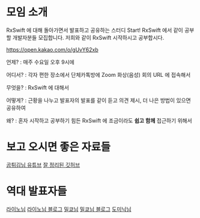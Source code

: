 # 모임 소개

RxSwift 에 대해 돌아가면서 발표하고 공유하는 스터디 Start! RxSwift 에서 같이 공부할 개발자분들 모집합니다. 저희와 같이 RxSwift 시작하시고 공부합시다.

https://open.kakao.com/o/gUvY62xb


언제? : 매주 수요일 오후 9시에

어디서? : 각자 편한 장소에서 단체카톡방에 Zoom 화상(음성) 회의 URL 에 접속해서

무엇을? : RxSwift 에 대해서

어떻게? : 근황을 나누고 발표자의 발표를 같이 듣고 의견 제시, 더 나은 방법이 있으면 공유하여

왜? : 혼자 시작하고 공부하기 힘든 RxSwift 에 조금이라도 **쉽고** **함께** 접근하기 위해서


# 보고 오시면 좋은 자료들

[곰튀김님 유튜브]
[잘 정리된 깃허브]

# 역대 발표자들
[라이노님] [라이노님 블로그] 
[밀쿄님] [밀쿄님 블로그]
[도미닉님] 


[곰튀김님 유튜브]: https://www.youtube.com/watch?v=w5Qmie-GbiA&t=3633s
[잘 정리된 깃허브]: https://github.com/fimuxd/RxSwift
[라이노님]: https://github.com/JCSooHwanCho
[라이노님 블로그]: https://jcsoohwancho.github.io/category/RxSwift/
[밀쿄님]: https://github.com/dp221125
[밀쿄님 블로그]: https://milyo-codingstories.tistory.com/category/RxSwift
[도미닉님]: https://github.com/kiljh-me

